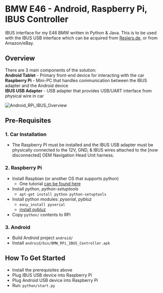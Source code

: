 BMW E46 - Android, Raspberry Pi, IBUS Controller
=====

IBUS interface for my E46 BMW written in Python & Java. This is to be used with the IBUS USB interface which can be acquired from [Reslers.de](http://www.reslers.de/IBUS/), or from Amazon/eBay.

## Overview
There are 3 main components of the solution:<br />
**Android Tablet** - Primary front-end device for interacting with the car<br />
**Raspberry Pi** - Mini-PC that handles communication between the IBUS adapter and the Android device<br />
**IBUS USB Adapter** - USB adapter that provides USB/UART interface from physical wire in car<br />

![Android_RPi_IBUS_Overview](http://trentseed.com/img/projects/bmw_raspberrypi_android_ibus_overview.jpg)

## Pre-Requisites
### 1. Car Installation
* The Raspberry PI must be installed and the IBUS USB adapter must be physically connected to the 12V, GND, & IBUS wires attached to the [now disconnected] OEM Navigation Head Unit harness.

### 2. Raspberry Pi
* Install Raspbian (or another OS that supports python)
    * One tutorial [can be found here](http://computers.tutsplus.com/articles/how-to-flash-an-sd-card-for-raspberry-pi--mac-53600)
* Install *python*, *python-setuptools*
	* `apt-get install python python-setuptools`
* Install python modules: *pyserial*, *pybluz*
	* `easy_install pyserial`
	* [install pybluz](https://code.google.com/p/pybluez/wiki/Documentation)
* Copy `python/` contents to RPi

### 3. Android
* Build Android project `android/`
* Install `android/bin/BMW_RPi_IBUS_Controller.apk`

## How To Get Started
* Install the prerequisites above
* Plug IBUS USB device into Raspberry Pi
* Plug Android USB device into Raspberry Pi
* Run: `python/start.py`

